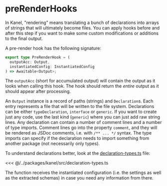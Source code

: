 # preRenderHooks

In Kanel, "rendering" means translating a bunch of declarations into arrays of strings that will ultimately become files.
You can apply hooks before and after this step if you want to make some custom modifications or additions to the final output.

A pre-render hook has the following signature:

```typescript
export type PreRenderHook = (
  outputAcc: Output,
  instantiatedConfig: InstantiatedConfig
) => Awaitable<Output>;
```

The `outputAcc` (short for accumulated output) will contain the output as it looks when calling this hook. The hook should return the _entire_ output as it should appear after processing.

An `Output` instance is a record of paths (strings) and `Declaration`s. Each entry represents a file that will be written to the file system. Declarations can be either `typeDeclaration`, `interface` or `generic`. If you want to create just any code, use the last kind (`generic`) where you can just add raw string lines.
Any declaration can contain a number of comment lines and a number of type imports. Comment lines go into the property `comment`, and they will be rendered as JSDoc comments, i.e. with `/** ... */` syntax. The type imports can specify if the declaration needs to import something from another package (not necessarily only types).

To understand declarations better, look at the [declaration-types.ts](../packages/kanel/src/declaration-types.ts) file:

<<< @/../packages/kanel/src/declaration-types.ts

The function receives the instantiated configuration (i.e. the settings as well as the extracted schemas) in case you need any information from there.
